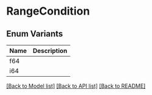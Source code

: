 # RangeCondition

## Enum Variants

| Name | Description |
|---- | -----|
| f64 |  |
| i64 |  |

[[Back to Model list]](../README.md#documentation-for-models) [[Back to API list]](../README.md#documentation-for-api-endpoints) [[Back to README]](../README.md)


